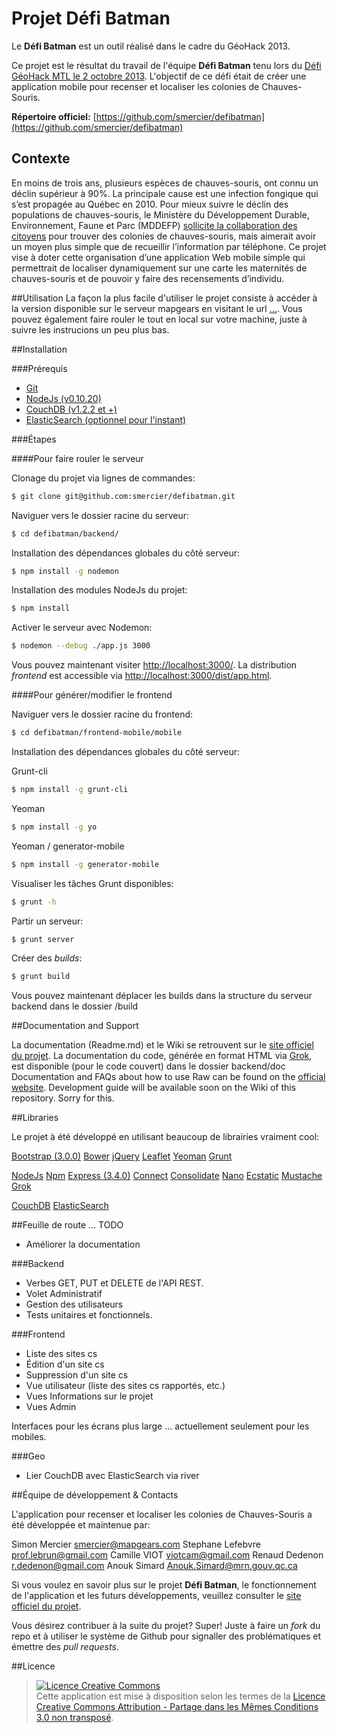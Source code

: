 # Projet Défi Batman

Le **Défi Batman** est un outil  réalisé dans le cadre du GéoHack 2013.

Ce projet est le résultat du travail de l'équipe **Défi Batman** tenu lors
du [Défi GéoHack MTL le 2 octobre 2013](http://defigeohackmtl.org/).  L'objectif de ce défi était de créer une
application mobile pour recenser et localiser les colonies de Chauves-Souris.


**Répertoire officiel:** [https://github.com/smercier/defibatman](https://github.com/smercier/defibatman)


## Contexte

En moins de trois ans, plusieurs espèces de chauves-souris, ont connu un déclin supérieur à 90%.
La principale cause est une infection fongique qui s’est propagée au Québec en 2010. Pour mieux
suivre le déclin des populations de chauves-souris, le Ministère du Développement Durable, Environnement,
Faune et Parc (MDDEFP) [sollicite la collaboration des citoyens](http://www.mddefp.gouv.qc.ca/infuseur/communique.asp?no=2538) pour trouver des colonies de chauves-souris, mais
aimerait avoir un moyen plus simple que de recueillir l’information par téléphone.
Ce projet vise à doter cette organisation d’une application Web mobile simple qui permettrait de localiser
dynamiquement sur une carte les maternités de chauves-souris et de pouvoir y faire des recensements d’individu.


##Utilisation
La façon la plus facile d'utiliser le projet consiste à accéder à la version disponible sur le serveur mapgears en visitant le url [...](). Vous pouvez également faire rouler le tout en local sur votre machine, juste à suivre les instrucions un peu plus bas.


##Installation

###Prérequis

- [Git](http://git-scm.com/book/en/Getting-Started-Installing-Git)
- [NodeJs (v0.10.20)](http://nodejs.org/)
- [CouchDB (v1.2.2 et +)](http://couchdb.apache.org/)
- [ElasticSearch (optionnel pour l'instant)](http://www.elasticsearch.org/)

###Étapes

####Pour faire rouler le serveur

Clonage du projet via lignes de commandes:

``` sh
$ git clone git@github.com:smercier/defibatman.git
```

Naviguer vers le dossier racine du serveur:

``` sh
$ cd defibatman/backend/
```

Installation des dépendances globales du côté serveur:

``` sh
$ npm install -g nodemon
```

Installation des modules NodeJs du projet:

``` sh
$ npm install
```

Activer le serveur avec Nodemon:

``` sh
$ nodemon --debug ./app.js 3000
```

Vous pouvez maintenant visiter [http://localhost:3000/](http://localhost:3000/).
La distribution *frontend* est accessible via [http://localhost:3000/dist/app.html](http://localhost:3000/dist/app.html).

####Pour générer/modifier le frontend

Naviguer vers le dossier racine du frontend:

``` sh
$ cd defibatman/frontend-mobile/mobile
```

Installation des dépendances globales du côté serveur:

Grunt-cli
``` sh
$ npm install -g grunt-cli
```
Yeoman
``` sh
$ npm install -g yo
```
Yeoman / generator-mobile
``` sh
$ npm install -g generator-mobile
```

Visualiser les tâches Grunt disponibles:

``` sh
$ grunt -h
```
Partir un serveur:

``` sh
$ grunt server
```

Créer des *builds*:

``` sh
$ grunt build
```

Vous pouvez maintenant déplacer les builds dans la structure du serveur backend dans le dossier /build


##Documentation and Support

La documentation (Readme.md) et le Wiki se retrouvent sur le [site officiel du projet](https://github.com/smercier/defibatman). La documentation du code, générée en format HTML via [Grok](https://github.com/nevir/groc), est disponible (pour le code couvert) dans le dossier backend/doc
Documentation and FAQs about how to use Raw can be found on the [official website](http://raw.densitydesign.org). Development guide will be available soon on the Wiki of this repository. Sorry for this.


##Libraries

Le projet à été développé en utilisant beaucoup de librairies vraiment cool:

[Bootstrap (3.0.0)](https://github.com/twbs/bootstrap) 
[Bower](https://github.com/bower/bower) 
[jQuery](https://github.com/jquery/jquery) 
[Leaflet](http://leafletjs.com/) 
[Yeoman](http://yeoman.io/) 
[Grunt](http://gruntjs.com/) 

[NodeJs](http://nodejs.org/) 
[Npm](https://npmjs.org/) 
[Express (3.4.0)](http://expressjs.com/) 
[Connect](https://github.com/senchalabs/connect) 
[Consolidate](https://npmjs.org/package/consolidate) 
[Nano](https://github.com/dscape/nano) 
[Ecstatic](https://github.com/jesusabdullah/node-ecstatic) 
[Mustache](https://npmjs.org/package/mustache) 
[Grok](https://github.com/nevir/groc) 

[CouchDB](http://couchdb.apache.org/) 
[ElasticSearch](http://www.elasticsearch.org/) 


##Feuille de route  ... TODO

- Améliorer la documentation

###Backend
- Verbes GET, PUT et DELETE de l'API REST.
- Volet Administratif
- Gestion des utilisateurs
- Tests unitaires et fonctionnels.

###Frontend

- Liste des sites cs
- Édition d'un site cs
- Suppression d'un site cs
- Vue utilisateur (liste des sites cs rapportés, etc.)
- Vues Informations sur le projet
- Vues Admin

Interfaces pour les écrans plus large ... actuellement seulement pour les mobiles.

###Geo
- Lier CouchDB avec ElasticSearch via river


##Équipe de développement & Contacts

L'application pour recenser et localiser les colonies de Chauves-Souris a été développée et maintenue par:

Simon Mercier <smercier@mapgears.com>
Stephane Lefebvre <prof.lebrun@gmail.com>
Camille VIOT <viotcam@gmail.com>
Renaud Dedenon <r.dedenon@gmail.com>
Anouk Simard <Anouk.Simard@mrn.gouv.qc.ca>

Si vous voulez en savoir plus sur le projet **Défi Batman**, le fonctionnement de l'application et les futurs développements, veuillez consulter le [site officiel du projet](https://github.com/smercier/defibatman).

Vous désirez contribuer à la suite du projet? Super! Juste à faire un *fork* du repo et à utiliser le système de Github pour signaller des problématiques et émettre des *pull requests*.


##Licence

>
> <a rel="license" href="http://creativecommons.org/licenses/by-sa/3.0/deed.fr">
> <img alt="Licence Creative Commons" style="border-width:0" src="http://i.creativecommons.org/l/by-sa/3.0/80x15.png" />
> </a><br />Cette application est mise à disposition selon les termes de la <a rel="license" href="http://creativecommons.org/licenses/by-sa/3.0/deed.fr">Licence Creative Commons Attribution -  Partage dans les Mêmes Conditions 3.0 non transposé</a>.
